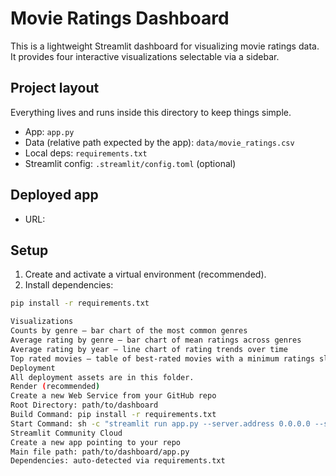 # Movie Ratings Dashboard

This is a lightweight Streamlit dashboard for visualizing movie ratings data.  
It provides four interactive visualizations selectable via a sidebar.

## Project layout
Everything lives and runs inside this directory to keep things simple.
- App: `app.py`
- Data (relative path expected by the app): `data/movie_ratings.csv`
- Local deps: `requirements.txt`
- Streamlit config: `.streamlit/config.toml` (optional)

## Deployed app
- URL: <your-deployment-url-here>

## Setup
1. Create and activate a virtual environment (recommended).
2. Install dependencies:
```bash
pip install -r requirements.txt

Visualizations
Counts by genre – bar chart of the most common genres
Average rating by genre – bar chart of mean ratings across genres
Average rating by year – line chart of rating trends over time
Top rated movies – table of best-rated movies with a minimum ratings slider
Deployment
All deployment assets are in this folder.
Render (recommended)
Create a new Web Service from your GitHub repo
Root Directory: path/to/dashboard
Build Command: pip install -r requirements.txt
Start Command: sh -c "streamlit run app.py --server.address 0.0.0.0 --server.port $PORT"
Streamlit Community Cloud
Create a new app pointing to your repo
Main file path: path/to/dashboard/app.py
Dependencies: auto-detected via requirements.txt

